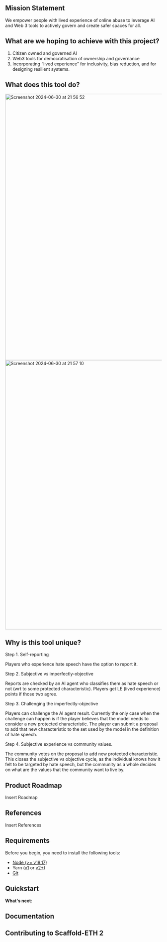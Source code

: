 ## Mission Statement

We empower people with lived experience of online abuse to leverage AI and Web 3 tools to actively govern and create safer spaces for all.

## What are we hoping to achieve with this project?

1. Citizen owned and governed AI
2. Web3 tools for democratisation of ownership and governance
3. Incorporating “lived experience” for inclusivity, bias reduction, and for designing resilient systems.

## What does this tool do?

<img width="855" alt="Screenshot 2024-06-30 at 21 56 52" src="https://github.com/TheBarnakhil/hate-speech-reporting/assets/142992581/c5c19676-36cb-475c-8754-01e8ce4648f0">
<img width="865" alt="Screenshot 2024-06-30 at 21 57 10" src="https://github.com/TheBarnakhil/hate-speech-reporting/assets/142992581/9696ed25-40b3-4fc7-8c62-9859ae0b8949">

## Why is this tool unique?

Step 1. Self-reporting

Players who experience hate speech have the option to report it.

Step 2. Subjective vs imperfectly-objective

Reports are checked by an AI agent who classifies them as hate speech or not (wrt to some protected characteristic). Players get LE (lived experience) points if those two agree.

Step 3. Challenging the imperfectly-objective

Players can challenge the AI agent result. Currently the only case when the challenge can happen is if the player believes that the model needs to consider a new protected characteristic. The player can submit a proposal to add that new characteristic to the set used by the model in the definition of hate speech.

Step 4. Subjective experience vs community values.

The community votes on the proposal to add new protected characteristic. This closes the subjective vs objective cycle, as the individual knows how it felt to be targeted by hate speech, but the community as a whole decides on what are the values that the community want to live by.

## Product Roadmap

Insert Roadmap

## References

Insert References

## Requirements

Before you begin, you need to install the following tools:

- [Node (>= v18.17)](https://nodejs.org/en/download/)
- Yarn ([v1](https://classic.yarnpkg.com/en/docs/install/) or [v2+](https://yarnpkg.com/getting-started/install))
- [Git](https://git-scm.com/downloads)

## Quickstart


**What's next**:


## Documentation



## Contributing to Scaffold-ETH 2


